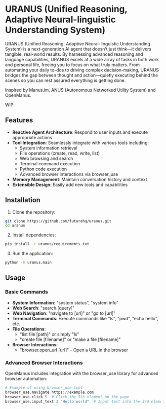 # URANUS (Unified Reasoning, Adaptive Neural-linguistic Understanding System)

URANUS (Unified Reasoning, Adaptive Neural-linguistic Understanding System) is a next-generation AI agent that doesn’t just think—it delivers tangible, real-world results. By harnessing advanced reasoning and language capabilities, URANUS excels at a wide array of tasks in both work and personal life, freeing you to focus on what truly matters. From automating your daily to-dos to driving complex decision-making, URANUS bridges the gap between thought and action—quietly executing behind the scenes so you can rest assured everything is getting done.

Inspired by Manus.im, ANUS (Autonomous Networked Utility System) and OpenManus.

WIP

## Features

- **Reactive Agent Architecture**: Respond to user inputs and execute appropriate actions
- **Tool Integration**: Seamlessly integrate with various tools including:
  - System information retrieval
  - File operations (create, read, write, list)
  - Web browsing and search
  - Terminal command execution
  - Python code execution
  - Advanced browser interactions via browser_use
- **Memory Management**: Maintain conversation history and context
- **Extensible Design**: Easily add new tools and capabilities

## Installation

1. Clone the repository:
```bash
git clone https://github.com/futurehq/uranus.git
cd uranus
```

2. Install dependencies:
```bash
pip install -r uranus/requirements.txt
```

3. Run the application:
```bash
python -m uranus.main
```

## Usage

### Basic Commands

- **System Information**: "system status", "system info"
- **Web Search**: "search [query]"
- **Web Navigation**: "navigate to [url]" or "go to [url]"
- **Terminal Commands**: Execute commands like "ls", "pwd", "echo hello", etc.
- **File Operations**: 
  - "list file [path]" or simply "ls"
  - "create file [filename]" or "make a file [filename]"
- **Browser Interactions**:
  - "browser.open_url [url]" - Open a URL in the browser

### Advanced Browser Interactions

OpenManus includes integration with the browser_use library for advanced browser automation:

```python
# Example of using browser_use tool
browser_use.navigate https://example.com
browser_use.click 5  # Click the 5th element on the page
browser_use.input_text 3 "Hello world"  # Input text into the 3rd element
```
